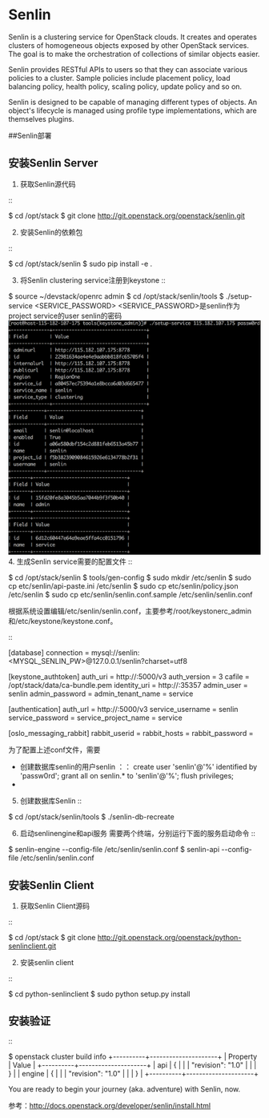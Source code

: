 # Senlin
Senlin is a clustering service for OpenStack clouds. It creates and operates clusters of homogeneous objects exposed by other OpenStack services. The goal is to make the orchestration of collections of similar objects easier.

Senlin provides RESTful APIs to users so that they can associate various policies to a cluster. Sample policies include placement policy, load balancing policy, health policy, scaling policy, update policy and so on.

Senlin is designed to be capable of managing different types of objects. An object's lifecycle is managed using profile type implementations, which are themselves plugins.

##Senlin部署



安装Senlin Server
---------

1. 获取Senlin源代码

::

  $ cd /opt/stack
  $ git clone http://git.openstack.org/openstack/senlin.git

2. 安装Senlin的依赖包

::

  $ cd /opt/stack/senlin
  $ sudo pip install -e .

3. 将Senlin clustering service注册到keystone
::

  $ source ~/devstack/openrc admin
  $ cd /opt/stack/senlin/tools
  $ ./setup-service <HOST IP> <SERVICE_PASSWORD>
<SERVICE_PASSWORD>是senlin作为project service的user senlin的密码
![](QQ20160406-0.png)
4. 生成Senlin service需要的配置文件
::

  $ cd /opt/stack/senlin
  $ tools/gen-config
  $ sudo mkdir /etc/senlin
  $ sudo cp etc/senlin/api-paste.ini /etc/senlin
  $ sudo cp etc/senlin/policy.json /etc/senlin
  $ sudo cp etc/senlin/senlin.conf.sample /etc/senlin/senlin.conf

根据系统设置编辑/etc/senlin/senlin.conf，主要参考/root/keystonerc_admin和/etc/keystone/keystone.conf。

::

  [database]
  connection = mysql://senlin:<MYSQL_SENLIN_PW>@127.0.0.1/senlin?charset=utf8

  [keystone_authtoken]
  auth_uri = http://<HOST>:5000/v3
  auth_version = 3
  cafile = /opt/stack/data/ca-bundle.pem
  identity_uri = http://<HOST>:35357
  admin_user = senlin
  admin_password = <SENLIN PASSWORD>
  admin_tenant_name = service

  [authentication]
  auth_url = http://<HOST>:5000/v3
  service_username = senlin
  service_password = <SENLIN PASSWORD>
  service_project_name = service

  [oslo_messaging_rabbit]
  rabbit_userid = <RABBIT USER ID>
  rabbit_hosts = <HOST>
  rabbit_password = <RABBIT PASSWORD>
  
为了配置上述conf文件，需要
* 创建数据库senlin的用户senlin
：：
    create user 'senlin'@'%' identified by 'passw0rd';
    grant all on senlin.* to 'senlin'@'%';
    flush privileges;
* 



5. 创建数据库Senlin
::

  $ cd /opt/stack/senlin/tools
  $ ./senlin-db-recreate

6. 启动senlinengine和api服务
需要两个终端，分别运行下面的服务启动命令
::

  $ senlin-engine --config-file /etc/senlin/senlin.conf
  $ senlin-api --config-file /etc/senlin/senlin.conf

安装Senlin Client
---------------------

1. 获取Senlin Client源码

::

  $ cd /opt/stack
  $ git clone http://git.openstack.org/openstack/python-senlinclient.git

2. 安装senlin client

::

  $ cd python-senlinclient
  $ sudo python setup.py install

安装验证
------------------------

::

  $ openstack cluster build info
  +----------+---------------------+
  | Property | Value               |
  +----------+---------------------+
  | api      | {                   |
  |          |   "revision": "1.0" |
  |          | }                   |
  | engine   | {                   |
  |          |   "revision": "1.0" |
  |          | }                   |
  +----------+---------------------+

You are ready to begin your journey (aka. adventure) with Senlin, now.




参考：http://docs.openstack.org/developer/senlin/install.html
